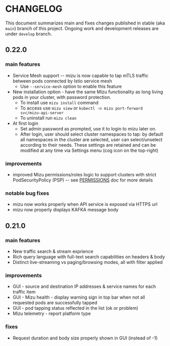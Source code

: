 # CHANGELOG
This document summarizes main and fixes changes published in stable (aka `main`) branch of this project.
Ongoing work and development releases are under `develop` branch.

## 0.22.0

### main features
* Service Mesh support -- mizu is now capable to tap mTLS traffic between pods connected by Istio service mesh
  * Use `--service-mesh` option to enable this feature
* New installation option - have the same Mizu functionality as long living pods in your cluster, with password protection.
  * To install use `mizu install` command
  * To access use `mizu view` or `kubectl -n mizu port-forward svc/mizu-api-server`
  * To uninstall run `mizu clean`
* At first login
  * Set admin password as prompted, use it to login to mizu later on.
  * After login, user should select cluster namespaces to tap: by default all namespaces in the cluster are selected, user can select/unselect according to their needs. These settings are retained and can be modified at any time via Settings menu (cog icon on the top-right)


### improvements
* improved Mizu permissions/roles logic to support clusters with strict PodSecurityPolicy (PSP) -- see [PERMISSIONS](PERMISSIONS.md) doc for more details
 
### notable bug fixes
* mizu now works properly when API service is exposed via HTTPS url
* mizu now properly displays KAFKA message body 




## 0.21.0

### main features
* New traffic search & stream exprience
* Rich query language with full-text search capabilities on headers & body
* Distinct live-streaming vs paging/browsing modes, all with filter applied

### improvements
* GUI - source and destination IP addresses & service names for each traffic item
* GUI - Mizu health - display warning sign in top bar when not all requested pods are successfully tapped
* GUI - pod tapping status reflected in the list (ok or problem)
* Mizu telemetry - report platform type

### fixes
* Request duration and body size properly shown in GUI (instead of -1)
